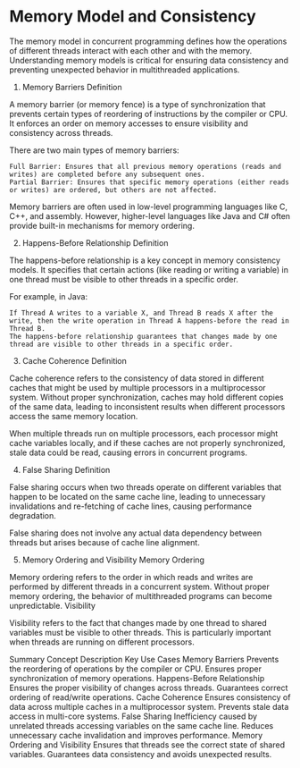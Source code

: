 # Memory Model and Consistency

The memory model in concurrent programming defines how the operations of different threads interact with each other and with the memory. Understanding memory models is critical for ensuring data consistency and preventing unexpected behavior in multithreaded applications.

1. Memory Barriers
Definition

A memory barrier (or memory fence) is a type of synchronization that prevents certain types of reordering of instructions by the compiler or CPU. It enforces an order on memory accesses to ensure visibility and consistency across threads.

There are two main types of memory barriers:

    Full Barrier: Ensures that all previous memory operations (reads and writes) are completed before any subsequent ones.
    Partial Barrier: Ensures that specific memory operations (either reads or writes) are ordered, but others are not affected.

Memory barriers are often used in low-level programming languages like C, C++, and assembly. However, higher-level languages like Java and C# often provide built-in mechanisms for memory ordering.


2. Happens-Before Relationship
Definition

The happens-before relationship is a key concept in memory consistency models. It specifies that certain actions (like reading or writing a variable) in one thread must be visible to other threads in a specific order.

For example, in Java:

    If Thread A writes to a variable X, and Thread B reads X after the write, then the write operation in Thread A happens-before the read in Thread B.
    The happens-before relationship guarantees that changes made by one thread are visible to other threads in a specific order.

3. Cache Coherence
Definition

Cache coherence refers to the consistency of data stored in different caches that might be used by multiple processors in a multiprocessor system. Without proper synchronization, caches may hold different copies of the same data, leading to inconsistent results when different processors access the same memory location.

When multiple threads run on multiple processors, each processor might cache variables locally, and if these caches are not properly synchronized, stale data could be read, causing errors in concurrent programs.

4. False Sharing
Definition

False sharing occurs when two threads operate on different variables that happen to be located on the same cache line, leading to unnecessary invalidations and re-fetching of cache lines, causing performance degradation.

False sharing does not involve any actual data dependency between threads but arises because of cache line alignment.

5. Memory Ordering and Visibility
Memory Ordering

Memory ordering refers to the order in which reads and writes are performed by different threads in a concurrent system. Without proper memory ordering, the behavior of multithreaded programs can become unpredictable.
Visibility

Visibility refers to the fact that changes made by one thread to shared variables must be visible to other threads. This is particularly important when threads are running on different processors.

Summary
Concept	Description	Key Use Cases
Memory Barriers	Prevents the reordering of operations by the compiler or CPU.	Ensures proper synchronization of memory operations.
Happens-Before Relationship	Ensures the proper visibility of changes across threads.	Guarantees correct ordering of read/write operations.
Cache Coherence	Ensures consistency of data across multiple caches in a multiprocessor system.	Prevents stale data access in multi-core systems.
False Sharing	Inefficiency caused by unrelated threads accessing variables on the same cache line.	Reduces unnecessary cache invalidation and improves performance.
Memory Ordering and Visibility	Ensures that threads see the correct state of shared variables.	Guarantees data consistency and avoids unexpected results.

